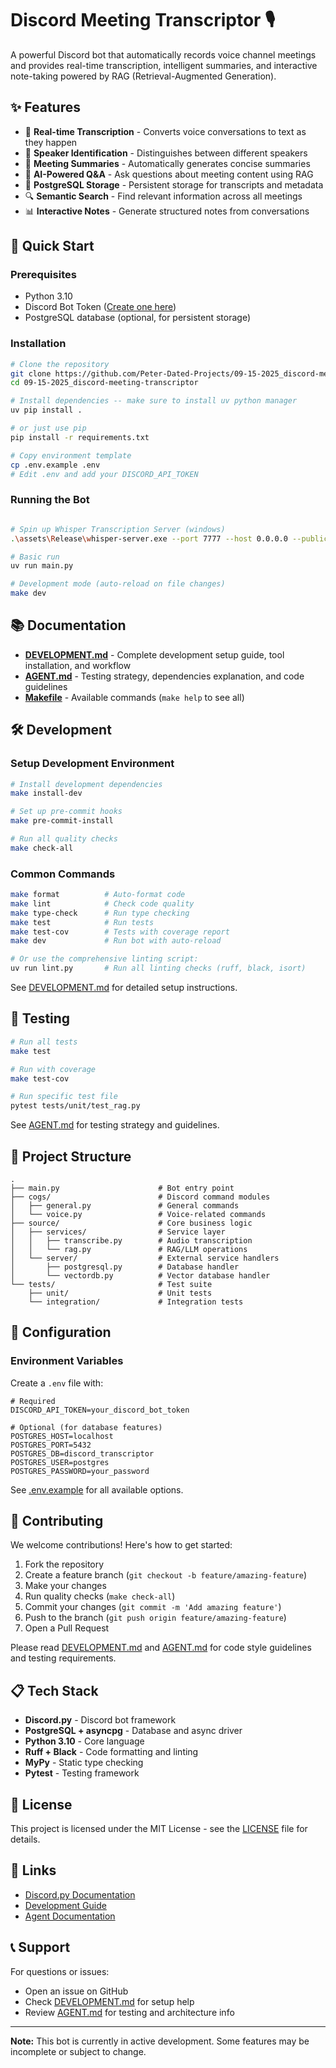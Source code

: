 # Discord Meeting Transcriptor 🎙️

A powerful Discord bot that automatically records voice channel meetings and provides real-time transcription, intelligent summaries, and interactive note-taking powered by RAG (Retrieval-Augmented Generation).

## ✨ Features

- 🎤 **Real-time Transcription** - Converts voice conversations to text as they happen
- 👥 **Speaker Identification** - Distinguishes between different speakers
- 📝 **Meeting Summaries** - Automatically generates concise summaries
- 🤖 **AI-Powered Q&A** - Ask questions about meeting content using RAG
- 💾 **PostgreSQL Storage** - Persistent storage for transcripts and metadata
- 🔍 **Semantic Search** - Find relevant information across all meetings
- 📊 **Interactive Notes** - Generate structured notes from conversations

## 🚀 Quick Start

### Prerequisites

- Python 3.10
- Discord Bot Token ([Create one here](https://discord.com/developers/applications))
- PostgreSQL database (optional, for persistent storage)

### Installation

```bash
# Clone the repository
git clone https://github.com/Peter-Dated-Projects/09-15-2025_discord-meeting-transcriptor.git
cd 09-15-2025_discord-meeting-transcriptor

# Install dependencies -- make sure to install uv python manager
uv pip install .

# or just use pip
pip install -r requirements.txt

# Copy environment template
cp .env.example .env
# Edit .env and add your DISCORD_API_TOKEN
```

### Running the Bot

```bash

# Spin up Whisper Transcription Server (windows)
.\assets\Release\whisper-server.exe --port 7777 --host 0.0.0.0 --public .\assets\whisper-public\ -m .\assets\models\ggml-large-v2.bin -p 2

# Basic run
uv run main.py

# Development mode (auto-reload on file changes)
make dev
```

## 📚 Documentation

- **[DEVELOPMENT.md](DEVELOPMENT.md)** - Complete development setup guide, tool installation, and workflow
- **[AGENT.md](AGENT.md)** - Testing strategy, dependencies explanation, and code guidelines
- **[Makefile](Makefile)** - Available commands (`make help` to see all)

## 🛠️ Development

### Setup Development Environment

```bash
# Install development dependencies
make install-dev

# Set up pre-commit hooks
make pre-commit-install

# Run all quality checks
make check-all
```

### Common Commands

```bash
make format          # Auto-format code
make lint            # Check code quality
make type-check      # Run type checking
make test            # Run tests
make test-cov        # Tests with coverage report
make dev             # Run bot with auto-reload

# Or use the comprehensive linting script:
uv run lint.py       # Run all linting checks (ruff, black, isort)
```

See [DEVELOPMENT.md](DEVELOPMENT.md) for detailed setup instructions.

## 🧪 Testing

```bash
# Run all tests
make test

# Run with coverage
make test-cov

# Run specific test file
pytest tests/unit/test_rag.py
```

See [AGENT.md](AGENT.md) for testing strategy and guidelines.

## 📁 Project Structure

```
.
├── main.py                      # Bot entry point
├── cogs/                        # Discord command modules
│   ├── general.py               # General commands
│   └── voice.py                 # Voice-related commands
├── source/                      # Core business logic
│   ├── services/                # Service layer
│   │   ├── transcribe.py        # Audio transcription
│   │   └── rag.py               # RAG/LLM operations
│   └── server/                  # External service handlers
│       ├── postgresql.py        # Database handler
│       └── vectordb.py          # Vector database handler
└── tests/                       # Test suite
    ├── unit/                    # Unit tests
    └── integration/             # Integration tests
```

## 🔧 Configuration

### Environment Variables

Create a `.env` file with:

```env
# Required
DISCORD_API_TOKEN=your_discord_bot_token

# Optional (for database features)
POSTGRES_HOST=localhost
POSTGRES_PORT=5432
POSTGRES_DB=discord_transcriptor
POSTGRES_USER=postgres
POSTGRES_PASSWORD=your_password
```

See [.env.example](.env.example) for all available options.

## 🤝 Contributing

We welcome contributions! Here's how to get started:

1. Fork the repository
2. Create a feature branch (`git checkout -b feature/amazing-feature`)
3. Make your changes
4. Run quality checks (`make check-all`)
5. Commit your changes (`git commit -m 'Add amazing feature'`)
6. Push to the branch (`git push origin feature/amazing-feature`)
7. Open a Pull Request

Please read [DEVELOPMENT.md](DEVELOPMENT.md) and [AGENT.md](AGENT.md) for code style guidelines and testing requirements.

## 📋 Tech Stack

- **Discord.py** - Discord bot framework
- **PostgreSQL + asyncpg** - Database and async driver
- **Python 3.10** - Core language
- **Ruff + Black** - Code formatting and linting
- **MyPy** - Static type checking
- **Pytest** - Testing framework

## 📄 License

This project is licensed under the MIT License - see the [LICENSE](LICENSE) file for details.

## 🔗 Links

- [Discord.py Documentation](https://discordpy.readthedocs.io/)
- [Development Guide](DEVELOPMENT.md)
- [Agent Documentation](AGENT.md)

## 📞 Support

For questions or issues:
- Open an issue on GitHub
- Check [DEVELOPMENT.md](DEVELOPMENT.md) for setup help
- Review [AGENT.md](AGENT.md) for testing and architecture info

---

**Note:** This bot is currently in active development. Some features may be incomplete or subject to change.

